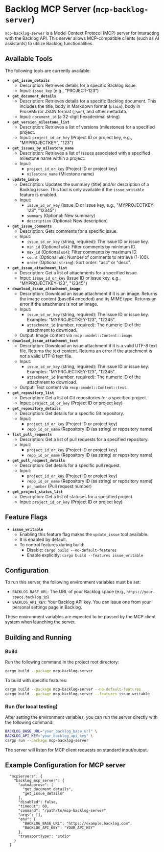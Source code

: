 # Backlog MCP Server (`mcp-backlog-server`)

`mcp-backlog-server` is a Model Context Protocol (MCP) server for interacting with the Backlog API.
This server allows MCP-compatible clients (such as AI assistants) to utilize Backlog functionalities.

## Available Tools

The following tools are currently available:

-   **`get_issue_details`**
    -   Description: Retrieves details for a specific Backlog issue.
    -   Input: `issue_key` (e.g., "PROJECT-123")
-   **`get_document_details`**
    -   Description: Retrieves details for a specific Backlog document. This includes the title, body in Markdown format (`plain`), body in ProseMirror JSON format (`json`), and other metadata.
    -   Input: `document_id` (a 32-digit hexadecimal string)
-   **`get_version_milestone_list`**
    -   Description: Retrieves a list of versions (milestones) for a specified project.
    -   Input: `project_id_or_key` (Project ID or project key, e.g., "MYPROJECTKEY", "123")
-   **`get_issues_by_milestone_name`**
    -   Description: Retrieves a list of issues associated with a specified milestone name within a project.
    -   Input:
        -   `project_id_or_key` (Project ID or project key)
        -   `milestone_name` (Milestone name)
-   **`update_issue`**
    -   Description: Updates the summary (title) and/or description of a Backlog issue. This tool is only available if the `issue_writable` feature is enabled.
    -   Input:
        -   `issue_id_or_key` (Issue ID or issue key, e.g., "MYPROJECTKEY-123", "12345")
        -   `summary` (Optional: New summary)
        -   `description` (Optional: New description)
-   **`get_issue_comments`**
    -   Description: Gets comments for a specific issue.
    -   Input:
        -   `issue_id_or_key` (string, required): The issue ID or issue key.
        -   `min_id` (Optional `u64`): Filter comments by minimum ID.
        -   `max_id` (Optional `u64`): Filter comments by maximum ID.
        -   `count` (Optional `u8`): Number of comments to retrieve (1-100).
        -   `order` (Optional `string`): Sort order: "asc" or "desc".
-   **`get_issue_attachment_list`**
    -   Description: Get a list of attachments for a specified issue.
    -   Input: `issue_id_or_key` (Issue ID or issue key, e.g., "MYPROJECTKEY-123", "12345")
-   **`download_issue_attachment_image`**
    -   Description: Download an issue attachment if it is an image. Returns the image content (base64 encoded) and its MIME type. Returns an error if the attachment is not an image.
    -   Input:
        -   `issue_id_or_key` (string, required): The issue ID or issue key. Examples: "MYPROJECTKEY-123", "12345".
        -   `attachment_id` (number, required): The numeric ID of the attachment to download.
    -   Output: Image content via `rmcp::model::Content::image`.
-   **`download_issue_attachment_text`**
    -   Description: Download an issue attachment if it is a valid UTF-8 text file. Returns the text content. Returns an error if the attachment is not a valid UTF-8 text file.
    -   Input:
        -   `issue_id_or_key` (string, required): The issue ID or issue key. Examples: "MYPROJECTKEY-123", "12345".
        -   `attachment_id` (number, required): The numeric ID of the attachment to download.
    -   Output: Text content via `rmcp::model::Content::text`.
-   **`get_repository_list`**
    -   Description: Get a list of Git repositories for a specified project.
    -   Input: `project_id_or_key` (Project ID or project key)
-   **`get_repository_details`**
    -   Description: Get details for a specific Git repository.
    -   Input:
        -   `project_id_or_key` (Project ID or project key)
        -   `repo_id_or_name` (Repository ID (as string) or repository name)
-   **`list_pull_requests`**
    -   Description: Get a list of pull requests for a specified repository.
    -   Input:
        -   `project_id_or_key` (Project ID or project key)
        -   `repo_id_or_name` (Repository ID (as string) or repository name)
-   **`get_pull_request_details`**
    -   Description: Get details for a specific pull request.
    -   Input:
        -   `project_id_or_key` (Project ID or project key)
        -   `repo_id_or_name` (Repository ID (as string) or repository name)
        -   `pr_number` (Pull request number)
-   **`get_project_status_list`**
    -   Description: Get a list of statuses for a specified project.
    -   Input: `project_id_or_key` (Project ID or project key)

## Feature Flags

-   **`issue_writable`**
    -   Enabling this feature flag makes the `update_issue` tool available.
    -   It is enabled by default.
    -   To control features during build:
        -   Disable: `cargo build --no-default-features`
        -   Enable explicitly: `cargo build --features issue_writable`

## Configuration

To run this server, the following environment variables must be set:

-   `BACKLOG_BASE_URL`: The URL of your Backlog space (e.g., `https://your-space.backlog.jp`)
-   `BACKLOG_API_KEY`: Your Backlog API key. You can issue one from your personal settings page in Backlog.

These environment variables are expected to be passed by the MCP client system when launching the server.

## Building and Running

### Build

Run the following command in the project root directory:

```bash
cargo build --package mcp-backlog-server
```

To build with specific features:

```bash
cargo build --package mcp-backlog-server --no-default-features
cargo build --package mcp-backlog-server --features issue_writable
```

### Run (for local testing)

After setting the environment variables, you can run the server directly with the following command:

```bash
BACKLOG_BASE_URL="your_backlog_base_url" \
BACKLOG_API_KEY="your_backlog_api_key" \
cargo run --package mcp-backlog-server
```

The server will listen for MCP client requests on standard input/output.

## Example Configuration for MCP server
```
  "mcpServers": {
    "backlog_mcp_server": {
      "autoApprove": [
        "get_document_details",
        "get_issue_details"
      ],
      "disabled": false,
      "timeout": 60,
      "command": "/path/to/mcp-backlog-server",
      "args": [],
      "env": {
        "BACKLOG_BASE_URL": "https://example.backlog.com",
        "BACKLOG_API_KEY": "YOUR_API_KEY"
      },
      "transportType": "stdio"
    }
  }
